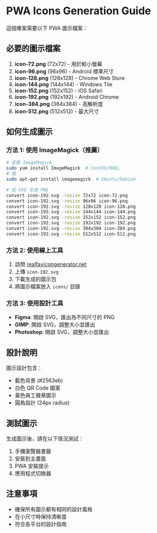 # PWA Icons Generation Guide

這個專案需要以下 PWA 圖示檔案：

## 必要的圖示檔案

1. **icon-72.png** (72x72) - 用於較小螢幕
2. **icon-96.png** (96x96) - Android 標準尺寸  
3. **icon-128.png** (128x128) - Chrome Web Store
4. **icon-144.png** (144x144) - Windows Tile
5. **icon-152.png** (152x152) - iOS Safari
6. **icon-192.png** (192x192) - Android Chrome
7. **icon-384.png** (384x384) - 高解析度
8. **icon-512.png** (512x512) - 最大尺寸

## 如何生成圖示

### 方法 1: 使用 ImageMagick（推薦）

```bash
# 安裝 ImageMagick
sudo yum install ImageMagick  # CentOS/RHEL
# 或
sudo apt-get install imagemagick  # Ubuntu/Debian

# 從 SVG 生成 PNG
convert icon-192.svg -resize 72x72 icon-72.png
convert icon-192.svg -resize 96x96 icon-96.png
convert icon-192.svg -resize 128x128 icon-128.png
convert icon-192.svg -resize 144x144 icon-144.png
convert icon-192.svg -resize 152x152 icon-152.png
convert icon-192.svg -resize 192x192 icon-192.png
convert icon-192.svg -resize 384x384 icon-384.png
convert icon-192.svg -resize 512x512 icon-512.png
```

### 方法 2: 使用線上工具

1. 訪問 [realfavicongenerator.net](https://realfavicongenerator.net/)
2. 上傳 `icon-192.svg`
3. 下載生成的圖示包
4. 將圖示檔案放入 `icons/` 目錄

### 方法 3: 使用設計工具

- **Figma**: 開啟 SVG，匯出為不同尺寸的 PNG
- **GIMP**: 開啟 SVG，調整大小並匯出
- **Photoshop**: 開啟 SVG，調整大小並匯出

## 設計說明

圖示設計包含：
- 藍色背景 (#2563eb)
- 白色 QR Code 圖案
- 黃色員工徽章圖示
- 圓角設計 (24px radius)

## 測試圖示

生成圖示後，請在以下情況測試：
1. 手機瀏覽器書籤
2. 安裝到主畫面
3. PWA 安裝提示
4. 應用程式切換器

## 注意事項

- 確保所有圖示都有相同的設計風格
- 在小尺寸時保持清晰度
- 符合各平台的設計指南
